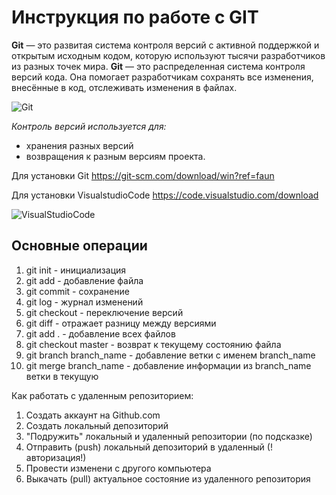 # **Инструкция по работе с GIT**

**Git** — это развитая система контроля версий с активной поддержкой и открытым исходным кодом, которую используют тысячи разработчиков из разных точек мира.
**Git** — это распределенная система контроля версий кода. Она помогает разработчикам сохранять все изменения, внесённые в код, отслеживать изменения в файлах. 

![Git](https://www.freecodecamp.org/news/content/images/size/w2000/2022/07/git-github.png)

*Контроль версий используется для:*

* хранения разных версий
* возвращения к разным версиям проекта.

Для установки Git <https://git-scm.com/download/win?ref=faun> 

Для установки VisualstudioCode <https://code.visualstudio.com/download> 

![VisualStudioCode](VSC.png)

## Основные операции

1. git init - инициализация
2. git add - добавление файла
3. git commit - сохранение
4. git log - журнал изменений
5. git checkout - переключение версий
6. git diff  - отражает разницу между версиями
7. git add . - добавление всех файлов
8. git checkout master - возврат к текущему состоянию файла
9. git branch branch_name - добавление ветки с именем branch_name
10. git merge branch_name - добавление информации из branch_name ветки в текущую

Как работать с удаленным репозиторием:
1. Создать аккаунт на Github.com
2. Создать локальный депозиторий
3. "Подружить" локальный и удаленный репозитории (по подсказке)
4. Отправить (push) локальный депозиторий в удаленный (!авторизация!)
5. Провести изменени с другого компьютера
6. Выкачать (pull) актуальное состояние из удаленного репозитория
